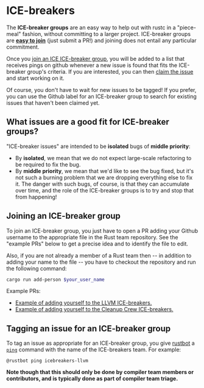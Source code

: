 # ICE-breakers

The **ICE-breaker groups** are an easy way to help out with rustc in a
"piece-meal" fashion, without committing to a larger project.
ICE-breaker groups are **[easy to join](#join)** (just submit a PR!)
and joining does not entail any particular commitment.

Once you [join an ICE ICE-breaker group](#join), you will be added to
a list that receives pings on github whenever a new issue is found
that fits the ICE-breaker group's criteria. If you are interested, you
can then [claim the issue] and start working on it.

Of course, you don't have to wait for new issues to be tagged! If you
prefer, you can use the Github label for an ICE-breaker group to
search for existing issues that haven't been claimed yet.

[claim the issue]: https://github.com/rust-lang/triagebot/wiki/Assignment

## What issues are a good fit for ICE-breaker groups?

"ICE-breaker issues" are intended to be **isolated** bugs of **middle
priority**:

- By **isolated**, we mean that we do not expect large-scale refactoring
  to be required to fix the bug.
- By **middle priority**, we mean that we'd like to see the bug fixed,
  but it's not such a burning problem that we are dropping everything
  else to fix it. The danger with such bugs, of course, is that they
  can accumulate over time, and the role of the ICE-breaker groups is
  to try and stop that from happening!

<a name="join"></a>

## Joining an ICE-breaker group

To join an ICE-breaker group, you just have to open a PR adding your
Github username to the appropriate file in the Rust team  repository.
See the "example PRs" below to get a precise idea and to identify the
file to edit.

Also, if you are not already a member of a Rust team then -- in addition
to adding your name to the file -- you have to checkout the repository and
run the following command:

```bash
cargo run add-person $your_user_name
```

Example PRs:

* [Example of adding yourself to the LLVM ICE-breakers.](https://github.com/rust-lang/team/pull/140)
* [Example of adding yourself to the Cleanup Crew ICE-breakers.](https://github.com/rust-lang/team/pull/221)

## Tagging an issue for an ICE-breaker group

To tag an issue as appropriate for an ICE-breaker group, you give
[rustbot] a [`ping`] command with the name of the ICE-breakers
team. For example:

```text
@rustbot ping icebreakers-llvm
```

**Note though that this should only be done by compiler team members
or contributors, and is typically done as part of compiler team
triage.**

[rustbot]: https://github.com/rust-lang/triagebot/
[`ping`]: https://github.com/rust-lang/triagebot/wiki/Pinging
